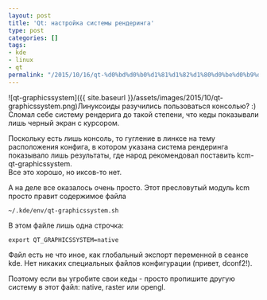 ```yaml
---
layout: post
title: 'Qt: настройка системы рендеринга'
type: post
categories: []
tags:
- kde
- linux
- qt
permalink: "/2015/10/16/qt-%d0%bd%d0%b0%d1%81%d1%82%d1%80%d0%be%d0%b9%d0%ba%d0%b0-%d1%81%d0%b8%d1%81%d1%82%d0%b5%d0%bc%d1%8b-%d1%80%d0%b5%d0%bd%d0%b4%d0%b5%d1%80%d0%b8%d0%bd%d0%b3%d0%b0/"
---
```

![qt-graphicssystem]({{ site.baseurl }}/assets/images/2015/10/qt-graphicssystem.png)Линуксоиды разучились пользоваться консолью? :) Сломал себе систему рендерига до такой степени, что кеды показывали лишь черный экран с курсором.

Поскольку есть лишь консоль, то гугление в линксе на тему расположения конфига, в котором указана система рендеринга показывало лишь результаты, где народ рекомендовал поставить kcm-qt-graphicssystem.  
Все это хорошо, но иксов-то нет.

А на деле все оказалось очень просто. Этот пресловутый модуль kcm просто правит содержимое файла  
```
~/.kde/env/qt-graphicssystem.sh
```

В этом файле лишь одна строчка:

```
export QT_GRAPHICSSYSTEM=native
```

Файл есть не что иное, как глобальный экспорт переменной в сеансе kde. Нет никаких специальных файлов конфигурации (привет, dconf2!).

Поэтому если вы угробите свои кеды - просто пропишите другую систему в этот файл: native, raster или opengl.

